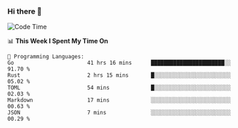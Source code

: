 ### Hi there 👋

<!--
**CrazyCollin/crazycollin** is a ✨ _special_ ✨ repository because its `README.md` (this file) appears on your GitHub profile.

Here are some ideas to get you started:

- 🔭 I’m currently working on ...
- 🌱 I’m currently learning ...
- 👯 I’m looking to collaborate on ...
- 🤔 I’m looking for help with ...
- 💬 Ask me about ...
- 📫 How to reach me: ...
- 😄 Pronouns: ...
- ⚡ Fun fact: ...
-->

<!--START_SECTION:waka-->
![Code Time](http://img.shields.io/badge/Code%20Time-677%20hrs%207%20mins-blue)

📊 **This Week I Spent My Time On** 

```text
💬 Programming Languages: 
Go                       41 hrs 16 mins      ███████████████████████░░   91.70 % 
Rust                     2 hrs 15 mins       █░░░░░░░░░░░░░░░░░░░░░░░░   05.02 % 
TOML                     54 mins             █░░░░░░░░░░░░░░░░░░░░░░░░   02.03 % 
Markdown                 17 mins             ░░░░░░░░░░░░░░░░░░░░░░░░░   00.63 % 
JSON                     7 mins              ░░░░░░░░░░░░░░░░░░░░░░░░░   00.29 % 
```


<!--END_SECTION:waka-->
